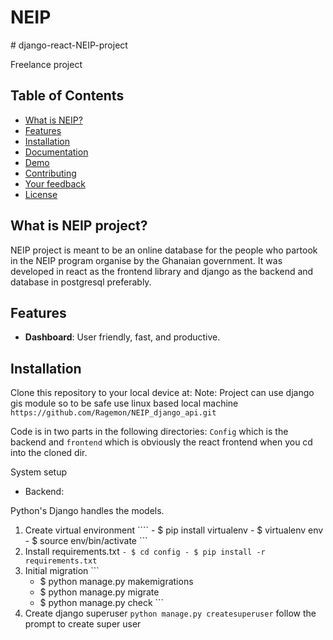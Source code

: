 
<div align="left">
  <h1>NEIP </h1>
</div>
# django-react-NEIP-project

Freelance project 
## Table of Contents

- [What is NEIP?](#what-makes-saleor-special)
- [Features](#features)
- [Installation](#installation)
- [Documentation](#documentation)
- [Demo](#demo)
- [Contributing](#contributing)
- [Your feedback](#your-feedback)
- [License](#license)

## What is NEIP project?

NEIP project is meant to be an online database for the people who partook in the NEIP program organise by the Ghanaian government. It was developed in react as the frontend library and django as the backend and database in postgresql preferably. 

## Features
- **Dashboard**: User friendly, fast, and productive. 

## Installation
Clone this repository to your local device at:
Note: Project can use django gis module so to be safe use linux based local machine
```https://github.com/Ragemon/NEIP_django_api.git```

Code is in two parts in the following directories: `Config` which is the backend and `frontend` which is obviously the react frontend when you cd into the cloned dir.

System setup
- Backend:

Python's Django handles the models.

  
  1. Create virtual environment
    ````
    - $ pip install virtualenv
    - $ virtualenv env
    - $ source env/bin/activate
    ```
  2. Install requirements.txt
    ```
    - $ cd config
    - $ pip install -r requirements.txt
    ```
  3. Initial migration
    ```
     - $ python manage.py makemigrations
     - $ python manage.py migrate
     - $ python manage.py check
    ```
  4. Create django superuser
    ```
    python manage.py createsuperuser
    ```
    follow the prompt to create super user
